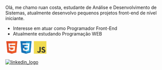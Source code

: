 Olá, me chamo ruan costa, estudante de Análise e Desenvolvimento de Sistemas, atualmente desenvolvo pequenos projetos front-end de nível iniciante.
- Interesse em atuar como Programador Front-End
- Atualmente estudando Programação WEB

<div>
  <img align= "center" alt="html_logo" height= "40" width="40" src="https://raw.githubusercontent.com/devicons/devicon/1119b9f84c0290e0f0b38982099a2bd027a48bf1/icons/html5/html5-original.svg">
  <img align= "center" alt="css_logo" height= "40" width="40" src="https://raw.githubusercontent.com/devicons/devicon/1119b9f84c0290e0f0b38982099a2bd027a48bf1/icons/css3/css3-original.svg">
  <img align= "center" alt="js_logo" height= "40" width="40" src="https://raw.githubusercontent.com/devicons/devicon/1119b9f84c0290e0f0b38982099a2bd027a48bf1/icons/javascript/javascript-original.svg">
</div>
<br>
<div>
 <a href="https://www.linkedin.com/in/ruan-costa-644378248/" target="_blank"><img align"center" alt="linkedin_logo" src="https://img.shields.io/badge/LinkedIn-0077B5?style=for-the-badge&logo=linkedin&logoColor=white".</a>
</div>
